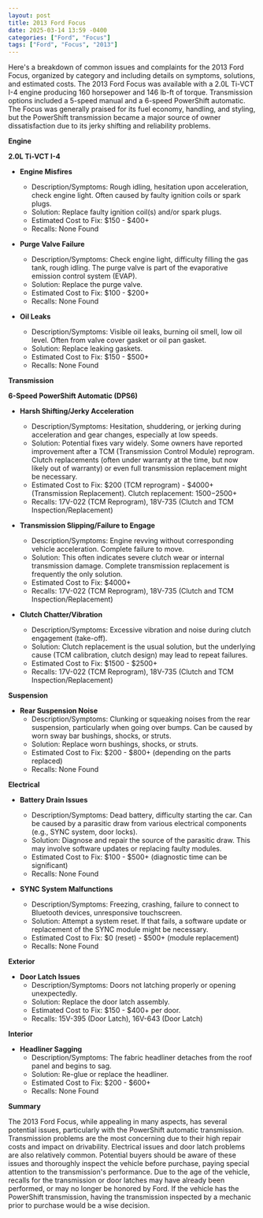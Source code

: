 ```yaml
---
layout: post
title: 2013 Ford Focus
date: 2025-03-14 13:59 -0400
categories: ["Ford", "Focus"]
tags: ["Ford", "Focus", "2013"]
---
```

Here's a breakdown of common issues and complaints for the 2013 Ford Focus, organized by category and including details on symptoms, solutions, and estimated costs. The 2013 Ford Focus was available with a 2.0L Ti-VCT I-4 engine producing 160 horsepower and 146 lb-ft of torque. Transmission options included a 5-speed manual and a 6-speed PowerShift automatic. The Focus was generally praised for its fuel economy, handling, and styling, but the PowerShift transmission became a major source of owner dissatisfaction due to its jerky shifting and reliability problems.

**Engine**

**2.0L Ti-VCT I-4**

*   **Engine Misfires**
    *   Description/Symptoms: Rough idling, hesitation upon acceleration, check engine light. Often caused by faulty ignition coils or spark plugs.
    *   Solution: Replace faulty ignition coil(s) and/or spark plugs.
    *   Estimated Cost to Fix: $150 - $400+
    *   Recalls: None Found

*   **Purge Valve Failure**
    *   Description/Symptoms: Check engine light, difficulty filling the gas tank, rough idling. The purge valve is part of the evaporative emission control system (EVAP).
    *   Solution: Replace the purge valve.
    *   Estimated Cost to Fix: $100 - $200+
    *   Recalls: None Found

*   **Oil Leaks**
    *   Description/Symptoms: Visible oil leaks, burning oil smell, low oil level. Often from valve cover gasket or oil pan gasket.
    *   Solution: Replace leaking gaskets.
    *   Estimated Cost to Fix: $150 - $500+
    *   Recalls: None Found

**Transmission**

**6-Speed PowerShift Automatic (DPS6)**

*   **Harsh Shifting/Jerky Acceleration**
    *   Description/Symptoms: Hesitation, shuddering, or jerking during acceleration and gear changes, especially at low speeds.
    *   Solution: Potential fixes vary widely. Some owners have reported improvement after a TCM (Transmission Control Module) reprogram. Clutch replacements (often under warranty at the time, but now likely out of warranty) or even full transmission replacement might be necessary.
    *   Estimated Cost to Fix: $200 (TCM reprogram) - $4000+ (Transmission Replacement). Clutch replacement: $1500-$2500+
    *   Recalls: 17V-022 (TCM Reprogram), 18V-735 (Clutch and TCM Inspection/Replacement)

*   **Transmission Slipping/Failure to Engage**
    *   Description/Symptoms: Engine revving without corresponding vehicle acceleration. Complete failure to move.
    *   Solution: This often indicates severe clutch wear or internal transmission damage. Complete transmission replacement is frequently the only solution.
    *   Estimated Cost to Fix: $4000+
    *   Recalls: 17V-022 (TCM Reprogram), 18V-735 (Clutch and TCM Inspection/Replacement)

*   **Clutch Chatter/Vibration**
    *   Description/Symptoms: Excessive vibration and noise during clutch engagement (take-off).
    *   Solution: Clutch replacement is the usual solution, but the underlying cause (TCM calibration, clutch design) may lead to repeat failures.
    *   Estimated Cost to Fix: $1500 - $2500+
    *   Recalls: 17V-022 (TCM Reprogram), 18V-735 (Clutch and TCM Inspection/Replacement)

**Suspension**

*   **Rear Suspension Noise**
    *   Description/Symptoms: Clunking or squeaking noises from the rear suspension, particularly when going over bumps. Can be caused by worn sway bar bushings, shocks, or struts.
    *   Solution: Replace worn bushings, shocks, or struts.
    *   Estimated Cost to Fix: $200 - $800+ (depending on the parts replaced)
    *   Recalls: None Found

**Electrical**

*   **Battery Drain Issues**
    *   Description/Symptoms: Dead battery, difficulty starting the car. Can be caused by a parasitic draw from various electrical components (e.g., SYNC system, door locks).
    *   Solution: Diagnose and repair the source of the parasitic draw. This may involve software updates or replacing faulty modules.
    *   Estimated Cost to Fix: $100 - $500+ (diagnostic time can be significant)
    *   Recalls: None Found

*   **SYNC System Malfunctions**
    *   Description/Symptoms: Freezing, crashing, failure to connect to Bluetooth devices, unresponsive touchscreen.
    *   Solution: Attempt a system reset. If that fails, a software update or replacement of the SYNC module might be necessary.
    *   Estimated Cost to Fix: $0 (reset) - $500+ (module replacement)
    *   Recalls: None Found

**Exterior**

*   **Door Latch Issues**
    *   Description/Symptoms: Doors not latching properly or opening unexpectedly.
    *   Solution: Replace the door latch assembly.
    *   Estimated Cost to Fix: $150 - $400+ per door.
    *   Recalls: 15V-395 (Door Latch), 16V-643 (Door Latch)

**Interior**

*   **Headliner Sagging**
    *   Description/Symptoms: The fabric headliner detaches from the roof panel and begins to sag.
    *   Solution: Re-glue or replace the headliner.
    *   Estimated Cost to Fix: $200 - $600+
    *   Recalls: None Found

**Summary**

The 2013 Ford Focus, while appealing in many aspects, has several potential issues, particularly with the PowerShift automatic transmission. Transmission problems are the most concerning due to their high repair costs and impact on drivability. Electrical issues and door latch problems are also relatively common. Potential buyers should be aware of these issues and thoroughly inspect the vehicle before purchase, paying special attention to the transmission's performance. Due to the age of the vehicle, recalls for the transmission or door latches may have already been performed, or may no longer be honored by Ford. If the vehicle has the PowerShift transmission, having the transmission inspected by a mechanic prior to purchase would be a wise decision.

